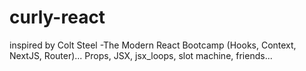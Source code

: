 # curly-react
inspired by Colt Steel -The Modern React Bootcamp (Hooks, Context, NextJS, Router)... Props, JSX, jsx_loops, slot machine, friends...

